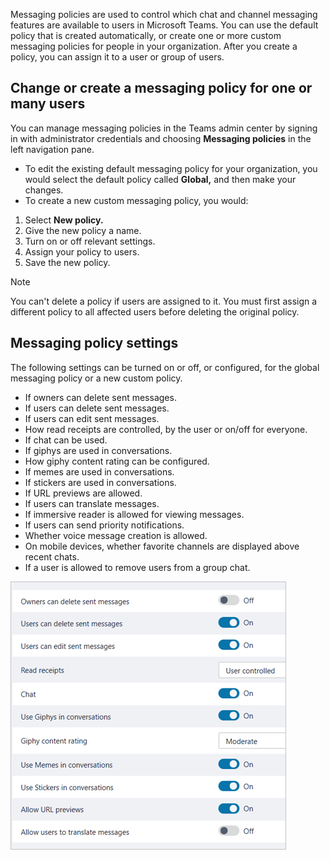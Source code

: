Messaging policies are used to control which chat and channel messaging features are available to users in Microsoft Teams. You can use the default policy that is created automatically, or create one or more custom messaging policies for people in your organization. After you create a policy, you can assign it to a user or group of users.

## Change or create a messaging policy for one or many users

You can manage messaging policies in the Teams admin center by signing in with administrator credentials and choosing **Messaging policies** in the left navigation pane.

- To edit the existing default messaging policy for your organization, you would select the default policy called **Global,** and then make your changes.
- To create a new custom messaging policy, you would:

1. Select **New policy.**
1. Give the new policy a name.
1. Turn on or off relevant settings.
1. Assign your policy to users.
1. Save the new policy.

> [!NOTE]
> You can't delete a policy if users are assigned to it. You must first assign a different policy to all affected users before deleting the original policy.

## Messaging policy settings

The following settings can be turned on or off, or configured, for the global messaging policy or a new custom policy.

- If owners can delete sent messages.
- If users can delete sent messages.
- If users can edit sent messages.
- How read receipts are controlled, by the user or on/off for everyone.
- If chat can be used.
- If giphys are used in conversations.
- How giphy content rating can be configured.
- If memes are used in conversations.
- If stickers are used in conversations.
- If URL previews are allowed.
- If users can translate messages.
- If immersive reader is allowed for viewing messages.
- If users can send priority notifications.
- Whether voice message creation is allowed.
- On mobile devices, whether favorite channels are displayed above recent chats.
- If a user is allowed to remove users from a group chat.

![Messaging policy settings](../media/messaging-policy-settings.png)